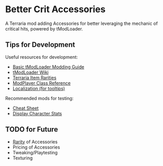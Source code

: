 # Better Crit Accessories

A Terraria mod adding Accessories for better leveraging the mechanic of critical hits, powered by tModLoader.

## Tips for Development

Useful resources for development:

* [Basic tModLoader Modding Guide](https://github.com/tModLoader/tModLoader/wiki/Basic-tModLoader-Modding-Guide)
* [tModLoader Wiki](https://github.com/tModLoader/tModLoader/wiki)
* [Terraria Item Rarities](https://terraria.wiki.gg/wiki/Rarity)
* [ModPlayer Class Reference](https://docs.tmodloader.net/docs/1.4-preview/class_terraria_1_1_mod_loader_1_1_mod_player.html)
* [Localization (for tooltips)](https://github.com/tModLoader/tModLoader/wiki/Localization#existing-item-tooltips)

Recommended mods for testing:

* [Cheat Sheet](https://steamcommunity.com/sharedfiles/filedetails/?id=2563784437)
* [Display Character Stats](https://steamcommunity.com/sharedfiles/filedetails/?id=3033200611)

## TODO for Future

* [Rarity](https://terraria.wiki.gg/wiki/Rarity) of Accessories
* Pricing of Accessories
* Tweaking/Playtesting
* Texturing